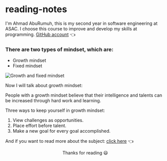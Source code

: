 # reading-notes

I'm Ahmad AbuRumuh, this is my second year in software engineering at ASAC. I choose this course to improve and develop my skills at programming. [GitHub account](https://github.com/Ahmad-AbuRumuh) 👈


### There are two types of mindset, which are:
* Growth mindset
* Fixed mindset

![Growth and fixed mindset](http://www.blufftonicon.com/sites/default/files/images/articles/2021/46125-growth-mindset-vs-fixed-mindset.jpg)

Now I will talk about growth mindset:

People with a growth mindset believe that their intelligence and talents can be increased through hard work and learning.

Three ways to keep yourself in growth mindset:

1. View challenges as opportunities.
2. Place effort before talent.
3. Make a new goal for every goal accomplished.

And if you want to read more about the subject: [click here](https://www.atlassian.com/blog/inside-atlassian/growth-mindset) 👈

<div align="center"> Thanks for reading 😃
